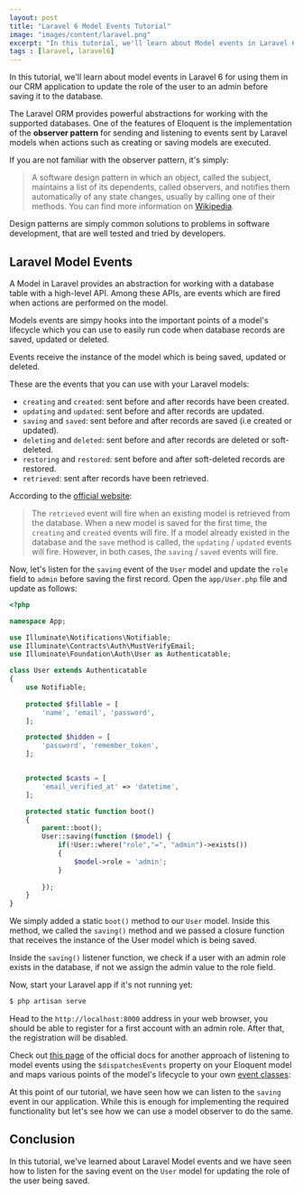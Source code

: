 ```yaml
---
layout: post
title: "Laravel 6 Model Events Tutorial"
image: "images/content/laravel.png"
excerpt: "In this tutorial, we'll learn about Model events in Laravel 6 for using them in our CRM application to update the role of the user to an admin before saving it to the database." 
tags : [laravel, laravel6] 
---
```


In this tutorial, we'll learn about model events in Laravel 6 for using them in our CRM application to update the role of the user to an admin before saving it to the database.

The Laravel ORM provides powerful abstractions for working with the supported databases. One of the features of Eloquent is the implementation of the **observer pattern** for sending and listening to events sent by Laravel models when actions such as creating or saving models are executed.

If you are not familiar with the observer pattern, it's simply: 

> A software design pattern in which an object, called the subject, maintains a list of its dependents, called observers, and notifies them automatically of any state changes, usually by calling one of their methods. You can find more information on [Wikipedia](https://en.wikipedia.org/wiki/Observer_pattern).

Design patterns are simply common solutions to problems in software development, that are well tested and tried by developers.

  

## Laravel Model Events

A Model in Laravel provides an abstraction for working with a database table with a high-level API. Among these APIs, are events which are fired when actions are performed on the model.

Models events are simpy hooks into the important points of a model's lifecycle which you can use to easily run code when database records are saved, updated or deleted.

Events receive the instance of the model which is being saved, updated or deleted.

These are the events that you can use with your Laravel models:

-   `creating` and  `created`: sent before and after records have been created.
-   `updating` and `updated`:  sent before and after records are updated.
-   `saving` and `saved`: sent before and after records are saved (i.e created or updated).
-   `deleting` and `deleted`: sent before and after records are deleted or soft-deleted.
-   `restoring` and `restored`: sent before and after soft-deleted records are restored.
-  `retrieved`: sent after records have been retrieved.   


According to the [official website](https://laravel.com/docs/5.6/eloquent#events):

> The `retrieved` event will fire when an existing model is retrieved from the database. When a new model is saved for the first time, the `creating` and `created` events will fire. If a model already existed in the database and the `save` method is called, the `updating` / `updated` events will fire. However, in both cases, the `saving` / `saved` events will fire.

Now, let's listen for the `saving` event of the `User` model and update the `role` field to `admin` before saving the first record. Open the `app/User.php` file and  update as follows:

```php
<?php

namespace App;

use Illuminate\Notifications\Notifiable;
use Illuminate\Contracts\Auth\MustVerifyEmail;
use Illuminate\Foundation\Auth\User as Authenticatable;

class User extends Authenticatable
{
    use Notifiable;
    
    protected $fillable = [
        'name', 'email', 'password',
    ];

    protected $hidden = [
        'password', 'remember_token',
    ];


    protected $casts = [
        'email_verified_at' => 'datetime',
    ];

    protected static function boot()
    {
        parent::boot();
        User::saving(function ($model) {
            if(!User::where("role","=", "admin")->exists())
            {
                $model->role = 'admin';
            } 
            
        });
    }
}
```

We simply added a static `boot()` method to our `User` model. Inside this method, we called the `saving()` method and we passed a closure function that receives the instance of the User model which is being saved.

Inside the `saving()` listener function, we check if a user with an admin role exists in the database, if not we assign the admin value to the role field.

Now, start your Laravel app if it's not running yet:

```bash
$ php artisan serve
```

Head to the `http://localhost:8000` address in your web browser, you should be able to register for a first account with an admin role. After that, the registration will be disabled.   

Check out [this page](https://laravel.com/docs/5.6/eloquent#events) of the official docs for another approach of listening to model events using the `$dispatchesEvents` property on your Eloquent model and maps various points of the model's lifecycle to your own  [event classes](https://laravel.com/docs/5.6/events):

At this point of our tutorial, we have seen how we can listen to the `saving` event in our application. While this is enough for implementing the required functionality but let's see how we can use a model observer to do the same.

## Conclusion

In this tutorial, we've learned about Laravel Model events and we have seen how to listen for the saving event on the `User` model for updating the role of the user being saved. 


